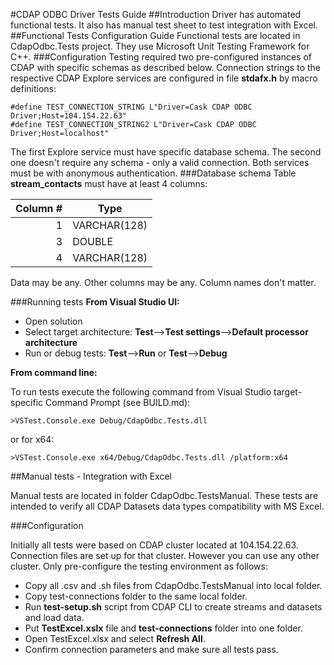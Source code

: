#CDAP ODBC Driver Tests Guide
##Introduction
Driver has automated functional tests. It also has manual test sheet to test integration with Excel.
##Functional Tests Configuration Guide
Functional tests are located in CdapOdbc.Tests project. They use Microsoft Unit Testing Framework for C++.
###Configuration
Testing required two pre-configured instances of CDAP with specific schemas as described below. 
Connection strings to the respective CDAP Explore services are configured in file **stdafx.h** by macro definitions:
```
#define TEST_CONNECTION_STRING L"Driver=Cask CDAP ODBC Driver;Host=104.154.22.63"
#define TEST_CONNECTION_STRING2 L"Driver=Cask CDAP ODBC Driver;Host=localhost"
```
The first Explore service must have specific database schema. The second one doesn't require any schema - only a valid connection. Both services must be with anonymous authentication.
###Database schema
Table **stream_contacts** must have at least 4 columns:

| Column # | Type         |
|---------:|--------------|
| 1        | VARCHAR(128) |
| 3        | DOUBLE       |
| 4        | VARCHAR(128) |

Data may be any. Other columns may be any. Column names don't matter.

###Running tests
**From Visual Studio UI:**
 - Open solution
 - Select target architecture: **Test**-->**Test settings**-->**Default processor architecture**
 - Run or debug tests: **Test**-->**Run** or **Test**-->**Debug**

**From command line:**

To run tests execute the following command from Visual Studio target-specific Command Prompt (see BUILD.md):
```
>VSTest.Console.exe Debug/CdapOdbc.Tests.dll
```
or for x64:
```
>VSTest.Console.exe x64/Debug/CdapOdbc.Tests.dll /platform:x64
```

##Manual tests - Integration with Excel

Manual tests are located in folder CdapOdbc.TestsManual. These tests are intended to verify all CDAP Datasets data types compatibility with MS Excel.

###Configuration

Initially all tests were based on CDAP cluster located at 104.154.22.63. Connection files are set up for that cluster. However you can use any other cluster. Only pre-configure the testing environment as follows:
 - Copy all .csv and .sh files from CdapOdbc.TestsManual into local folder.
 - Copy test-connections folder to the same local folder.
 - Run **test-setup.sh** script from CDAP CLI to create streams and datasets and load data.
 - Put **TestExcel.xslx** file and **test-connections** folder into one folder.
 - Open TestExcel.xlsx and select **Refresh All**.
 - Confirm connection parameters and make sure all tests pass. 
